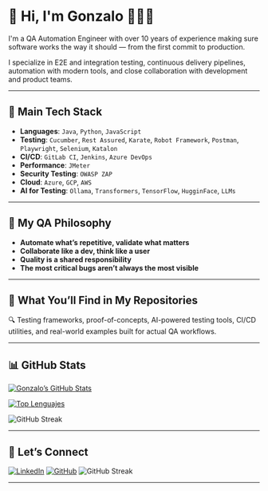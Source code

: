 # 👋 Hi, I'm Gonzalo 👨🏻‍💻

I'm a QA Automation Engineer with over 10 years of experience making sure software works the way it should — from the first commit to production.

I specialize in E2E and integration testing, continuous delivery pipelines, automation with modern tools, and close collaboration with development and product teams.

---

## 🧰 Main Tech Stack

- **Languages**: `Java`, `Python`, `JavaScript`
- **Testing**: `Cucumber`, `Rest Assured`, `Karate`, `Robot Framework`, `Postman`, `Playwright`, `Selenium`, `Katalon`
- **CI/CD**: `GitLab CI`, `Jenkins`, `Azure DevOps`
- **Performance**: `JMeter`
- **Security Testing**: `OWASP ZAP`
- **Cloud**: `Azure`, `GCP`, `AWS`
- **AI for Testing**: `Ollama`, `Transformers`, `TensorFlow`, `HugginFace`, `LLMs`

---

## 🧠 My QA Philosophy

- **Automate what’s repetitive, validate what matters**
- **Collaborate like a dev, think like a user**
- **Quality is a shared responsibility**
- **The most critical bugs aren’t always the most visible**

---

## 📣 What You’ll Find in My Repositories

🔍 Testing frameworks, proof-of-concepts, AI-powered testing tools, CI/CD utilities, and real-world examples built for actual QA workflows.

---

## 📊 GitHub Stats

<!-- Estadísticas generales, incluye commits y repos privados -->
[![Gonzalo’s GitHub Stats](https://github-readme-stats.vercel.app/api?username=gonzaloMorenoc&show_icons=true&include_all_commits=true&count_private=true&theme=dark)](https://github.com/gonzaloMorenoc)

<!-- Top lenguajes, incluyendo privados -->
[![Top Lenguajes](https://github-readme-stats.vercel.app/api/top-langs/?username=gonzaloMorenoc&layout=compact&count_private=true&theme=dark)](https://github.com/gonzaloMorenoc)

<!-- Racha de contribuciones -->
![GitHub Streak](https://github-readme-streak-stats.herokuapp.com/?user=gonzaloMorenoc&theme=dark&hide_border=true)

---

## 🤝 Let’s Connect

[![LinkedIn](https://img.shields.io/badge/LinkedIn-GonzaloMoreno-blue?logo=linkedin&style=for-the-badge)](https://www.linkedin.com/in/gonzalomorenoc) 
[![GitHub](https://img.shields.io/badge/GitHub-%40gonzaloMorenoc-black?logo=github&style=for-the-badge)](https://github.com/gonzaloMorenoc)
![GitHub Streak](https://github-readme-streak-stats.herokuapp.com/?user=gonzaloMorenoc&theme=dark&hide_border=true)

---
